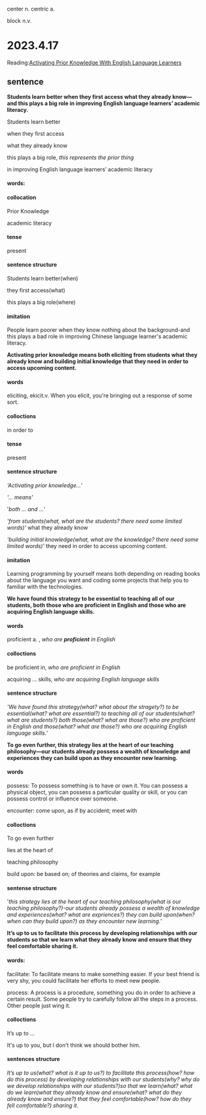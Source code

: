 

center  n.
centric a.

block n.v.

# 2023.4.17

Reading:[Activating Prior Knowledge With English Language Learners](https://www.edutopia.org/article/activating-prior-knowledge-english-language-learners)

## sentence

**Students learn better when they first access what they already know—and this plays a big role in improving English language learners’ academic literacy.**

Students learn better

when they first access

what they already know

this plays a big role, *this represents the prior thing*

in improving English language learners’ academic literacy

#### words:

#### collocation

Prior Knowledge

academic literacy

#### tense

present

#### sentence structure

Students learn better(when)

they first access(what)

this plays a big role(where)

#### imitation

People learn poorer when they know nothing about the background-and this plays a bad role in improving Chinese language learner's academic literacy.


**Activating prior knowledge means both eliciting from students what they already know and building initial knowledge that they need in order to access upcoming content.**

#### words

eliciting, ekicit.v. When you elicit, you're bringing out a response of some sort.

#### colloctions

in order to

#### tense

present

#### sentence structure

*‘Activating prior knowledge...’* 

*'... means'*

'*both ... and ...*'

*'from students(what, what are the students? there need some limited words)'* what they already know

*'building initial knowledge(what, what are the knowledge? there need some limited words)'* they need in order to access upcoming content.

#### imitation

Learning programming by yourself means both depending on reading books about the language you want and coding some projects that help you to familiar with the technologies.


**We have found this strategy to be essential to teaching all of our students, both those who are proficient in English and those who are acquiring English language skills.**

#### words

proficient a. , *who are **proficient** in English*

#### colloctions

be proficient in, *who are proficient in English*

acquiring ... skills, *who are acquiring English language skills*

#### sentence structure

*'We have found this strategy(what? what about the stragety?) to be essential(what? what are essential?) to teaching all of our students(what? what are students?) both those(what? what are those?) who are proficient in English and those(what? what are those?) who are acquiring English language skills.'* 


**To go even further, this strategy lies at the heart of our teaching philosophy—our students already possess a wealth of knowledge and experiences they can build upon as they encounter new learning.**

#### words

possess: To possess something is to have or own it. You can possess a physical object, you can possess a particular quality or skill, or you can possess control or influence over someone.

encounter:  come upon, as if by accident; meet with

#### colloctions

To go even further

lies at the heart of

teaching philosophy

build upon: be based on; of theories and claims, for example

#### sentense structure

'*this strategy lies at the heart of our teaching philosophy(what is  our teaching philosophy?)-our students already possess a wealth of knowledge and experiences(what? what are expriences?) they can build upon(when? when can they build upon?) as they encounter new learning.*'


**It’s up to us to facilitate this process by developing relationships with our students so that we learn what they already know and ensure that they feel comfortable sharing it.**


#### words:

facilitate: To facilitate means to make something easier. If your best friend is very shy, you could facilitate her efforts to meet new people.

process: A process is a procedure, something you do in order to achieve a certain result. Some people try to carefully follow all the steps in a process. Other people just wing it.

#### colloctions

It’s up to ...

It's up to you, but I don't think we should bother him.


#### sentences structure 

*It’s up to us(what? what is it up to us?) to facilitate this process(how? how do this process) by developing relationships with our students(why? why do we develop relationships with our students?)so that we learn(what? what do we learn)what they already know and ensure(what? what do they already know and ensure?) that they feel comfortable(how? how do they fell comfortable?) sharing it.*















